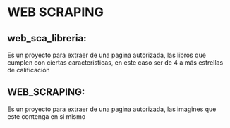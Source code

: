 <h1>WEB SCRAPING</h1>

<h2>web_sca_libreria:</h2>
<p>Es un proyecto para extraer de una pagina autorizada, las libros que cumplen con ciertas caracteristicas, en este caso ser de 4 a más estrellas de calificación</p>

<h2>WEB_SCRAPING:</h2>
<p>Es un proyecto para extraer de una pagina autorizada, las imagines que este contenga en si mismo</p>

